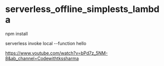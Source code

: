 # serverless_offline_simplests_lambda

npm install

serverless invoke local --function hello

https://www.youtube.com/watch?v=bPd7z_5NM-8&ab_channel=Codewithtkssharma